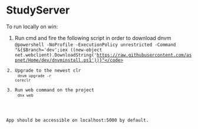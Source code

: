 # StudyServer
To run locally on win:<br/>
1. Run cmd and fire the following script in order to download dnvm<br/>
<code>@powershell -NoProfile -ExecutionPolicy unrestricted -Command "&{$Branch='dev';iex ((new-object net.webclient).DownloadString('https://raw.githubusercontent.com/aspnet/Home/dev/dnvminstall.ps1'))}"</code><br/>
2. Upgrade to the newest clr <br/>
<code>dnvm upgrade -r coreclr</code><br/>
3. Run web command on the project<br/>
<code>dnx web</code>

App should be accessible on localhost:5000 by default.
